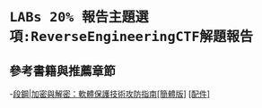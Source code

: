 
# `LABs 20% 報告主題選項:ReverseEngineeringCTF解題報告`

## 參考書籍與推薦章節
-[段鋼|加密與解密：軟體保護技術攻防指南](https://www.tenlong.com.tw/products/9789865004309)[[簡體版]](https://www.tenlong.com.tw/products/9787121336928) [[配件]](https://drive.google.com/file/d/1hrwBrRvOjH-V0n7e7Jth5hOwvnsMEPlX/view?usp=sharing)
